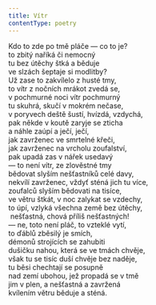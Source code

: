 ```yaml
---
title: Vítr
contentType: poetry
---
```


<section>

Kdo to zde po tmě pláče — co to je?  
to zbitý naříká či nemocný  
tu bez útěchy štká a běduje  
ve slzách šeptaje si modlitby?  
Už zase to zakvílelo z husté tmy,  
to vítr z nočních mrákot zvedá se,  
v pochmurné noci vítr pochmurný  
tu skuhrá, skučí v mokrém nečase,  
v poryvech deště šustí, hvízdá, vzdychá,  
pak někde v koutě zaryje se zticha  
a náhle zaúpí a ječí, ječí,  
jak zavrženec ve smrtelné křeči,  
jak zavrženec na vrcholu zoufalství,  
pak upadá zas v nářek usedavý  
— to není vítr, ze zlověstné tmy  
bědovat slyším nešťastníků celé davy,  
nekvílí zavrženec, vždyť sténá jich tu více,  
zoufalců slyším bědovati na tisíce,  
ve větru štkát, v noc zalykat se vzdechy,  
to úpí, vzlyká všechna země bez útěchy,  
 nešťastná, chová příliš nešťastných!  
— ne, toto není pláč, to vzteklé vytí,  
to ďáblů zběsilý je smích,  
démonů strojících se zahubiti  
dušičku nahou, která se ve tmách chvěje,  
však tu se tisíc duší chvěje bez naděje,  
tu běsi chechtají se posupně  
nad zemí ubohou, jež propadá se v tmě  
jim v plen, a nešťastná a zavržená  
kvílením větru běduje a sténá.

</section>

